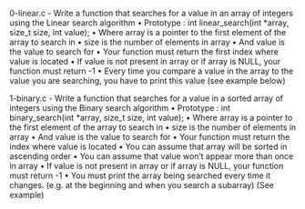 0-linear.c - Write a function that searches for a value in an array of integers using the Linear search algorithm
      • Prototype : int linear_search(int *array, size_t size, int value);
      • Where array is a pointer to the first element of the array to search in
      • size is the number of elements in array
      • And value is the value to search for
      • Your function must return the first index where value is located
      • If value is not present in array or if array is NULL, your function must return -1
      • Every time you compare a value in the array to the value you are searching, you have to print this value (see example below)

1-binary.c - Write a function that searches for a value in a sorted array of integers using the Binary search algorithm
      • Prototype : int binary_search(int *array, size_t size, int value);
      • Where array is a pointer to the first element of the array to search in
      • size is the number of elements in array
      • And value is the value to search for
      • Your function must return the index where value is located
      • You can assume that array will be sorted in ascending order
      • You can assume that value won’t appear more than once in array
      • If value is not present in array or if array is NULL, your function must return -1
      • You must print the array being searched every time it changes. (e.g. at the beginning and when you search a subarray) (See example)


